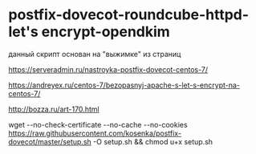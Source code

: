 # postfix-dovecot-roundcube-httpd-let's encrypt-opendkim

данный скрипт основан на "выжимке" из страниц

https://serveradmin.ru/nastroyka-postfix-dovecot-centos-7/

https://andreyex.ru/centos-7/bezopasnyj-apache-s-let-s-encrypt-na-centos-7/

http://bozza.ru/art-170.html

wget --no-check-certificate --no-cache --no-cookies https://raw.githubusercontent.com/kosenka/postfix-dovecot/master/setup.sh -O setup.sh && chmod u+x setup.sh
